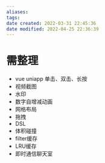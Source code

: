 ```yaml
---
aliases: 
tags: 
date created: 2022-03-31 22:45:36
date modified: 2022-04-25 22:36:39
---
```


# 需整理

- vue uniapp 单击、双击、长按
- 视频截图
- 水印
- 数字自增减动画
- 网格布局
- 拖拽
- DSL
- 体积碰撞
- filter缓存
- LRU缓存
- 即时通信聊天室
